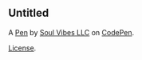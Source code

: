 Untitled
--------


A [Pen](https://codepen.io/Soul-Vibes-LLC/pen/xbxyaqG) by [Soul Vibes LLC](https://codepen.io/Soul-Vibes-LLC) on [CodePen](https://codepen.io).

[License](https://codepen.io/license/pen/xbxyaqG).